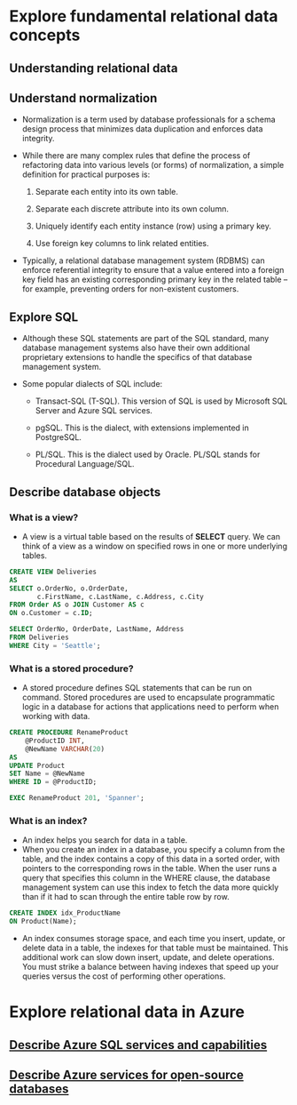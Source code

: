 # Explore fundamental relational data concepts

## Understanding relational data

## Understand normalization

- Normalization is a term used by database professionals for a schema design process that minimizes data duplication and enforces data integrity.

- While there are many complex rules that define the process of refactoring data into various levels (or forms) of normalization, a simple definition for practical purposes is:

  1. Separate each entity into its own table.

  2. Separate each discrete attribute into its own column.

  3. Uniquely identify each entity instance (row) using a primary key.

  4. Use foreign key columns to link related entities.

- Typically, a relational database management system (RDBMS) can enforce referential integrity to ensure that a value entered into a foreign key field has an existing corresponding primary key in the related table – for example, preventing orders for non-existent customers.

## Explore SQL

- Although these SQL statements are part of the SQL standard, many database management systems also have their own additional proprietary extensions to handle the specifics of that database management system.

- Some popular dialects of SQL include:

  - Transact-SQL (T-SQL). This version of SQL is used by Microsoft SQL Server and Azure SQL services.

  - pgSQL. This is the dialect, with extensions implemented in PostgreSQL.

  - PL/SQL. This is the dialect used by Oracle. PL/SQL stands for Procedural Language/SQL.

## Describe database objects

### What is a view?
- A view is a virtual table based on the results of **SELECT** query. We can think of a view as a window on specified rows in one or more underlying tables.
```sql
CREATE VIEW Deliveries
AS
SELECT o.OrderNo, o.OrderDate,
       c.FirstName, c.LastName, c.Address, c.City
FROM Order AS o JOIN Customer AS c
ON o.Customer = c.ID;

SELECT OrderNo, OrderDate, LastName, Address
FROM Deliveries
WHERE City = 'Seattle';
```

### What is a stored procedure?
- A stored procedure defines SQL statements that can be run on command. Stored procedures are used to encapsulate programmatic logic in a database for actions that applications need to perform when working with data.
```sql
CREATE PROCEDURE RenameProduct
	@ProductID INT,
	@NewName VARCHAR(20)
AS
UPDATE Product
SET Name = @NewName
WHERE ID = @ProductID;
```

```sql
EXEC RenameProduct 201, 'Spanner';
```

### What is an index?
- An index helps you search for data in a table.
- When you create an index in a database, you specify a column from the table, and the index contains a copy of this data in a sorted order, with pointers to the corresponding rows in the table. When the user runs a query that specifies this column in the WHERE clause, the database management system can use this index to fetch the data more quickly than if it had to scan through the entire table row by row.

```sql
CREATE INDEX idx_ProductName
ON Product(Name);
```
- An index consumes storage space, and each time you insert, update, or delete data in a table, the indexes for that table must be maintained. This additional work can slow down insert, update, and delete operations. You must strike a balance between having indexes that speed up your queries versus the cost of performing other operations.

# Explore relational data in Azure
## [Describe Azure SQL services and capabilities](https://learn.microsoft.com/en-us/training/modules/explore-provision-deploy-relational-database-offerings-azure/2-azure-sql)

## [Describe Azure services for open-source databases](https://learn.microsoft.com/en-us/training/modules/explore-provision-deploy-relational-database-offerings-azure/3-azure-database-open-source)
